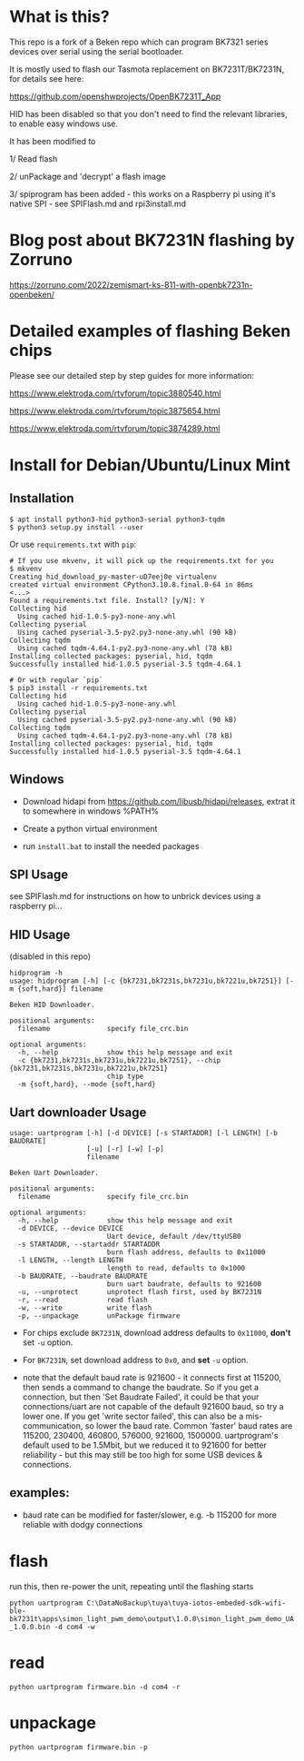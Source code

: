 # What is this?

This repo is a fork of a Beken repo which can program BK7321 series devices over serial using the serial bootloader.

It is mostly used to flash our Tasmota replacement on BK7231T/BK7231N, for details see here:

https://github.com/openshwprojects/OpenBK7231T_App

HID has been disabled so that you don't need to find the relevant libraries, to enable easy windows use.

It has been modified to

1/ Read flash

2/ unPackage and 'decrypt' a flash image

3/ spiprogram has been added - this works on a Raspberry pi using it's native SPI - see SPIFlash.md and rpi3install.md

# Blog post about BK7231N flashing by Zorruno

https://zorruno.com/2022/zemismart-ks-811-with-openbk7231n-openbeken/

# Detailed examples of flashing Beken chips

Please see our detailed step by step guides for more information:

https://www.elektroda.com/rtvforum/topic3880540.html

https://www.elektroda.com/rtvforum/topic3875654.html

https://www.elektroda.com/rtvforum/topic3874289.html

# Install for Debian/Ubuntu/Linux Mint

## Installation

```shell
$ apt install python3-hid python3-serial python3-tqdm
$ python3 setup.py install --user
```

Or use `requirements.txt` with `pip`:

```shell
# If you use mkvenv, it will pick up the requirements.txt for you
$ mkvenv
Creating hid_download_py-master-uD7eej0e virtualenv
created virtual environment CPython3.10.8.final.0-64 in 86ms
<...>
Found a requirements.txt file. Install? [y/N]: Y
Collecting hid
  Using cached hid-1.0.5-py3-none-any.whl
Collecting pyserial
  Using cached pyserial-3.5-py2.py3-none-any.whl (90 kB)
Collecting tqdm
  Using cached tqdm-4.64.1-py2.py3-none-any.whl (78 kB)
Installing collected packages: pyserial, hid, tqdm
Successfully installed hid-1.0.5 pyserial-3.5 tqdm-4.64.1

# Or with regular `pip`
$ pip3 install -r requirements.txt
Collecting hid
  Using cached hid-1.0.5-py3-none-any.whl
Collecting pyserial
  Using cached pyserial-3.5-py2.py3-none-any.whl (90 kB)
Collecting tqdm
  Using cached tqdm-4.64.1-py2.py3-none-any.whl (78 kB)
Installing collected packages: pyserial, hid, tqdm
Successfully installed hid-1.0.5 pyserial-3.5 tqdm-4.64.1
```

## Windows

* Download hidapi from https://github.com/libusb/hidapi/releases, extrat it to somewhere in windows %PATH%
* Create a python virtual environment

* run `install.bat` to install the needed packages


## SPI Usage

see SPIFlash.md for instructions on how to unbrick devices using a raspberry pi...


## HID Usage

(disabled in this repo)

```
hidprogram -h
usage: hidprogram [-h] [-c {bk7231,bk7231s,bk7231u,bk7221u,bk7251}] [-m {soft,hard}] filename

Beken HID Downloader.

positional arguments:
  filename              specify file_crc.bin

optional arguments:
  -h, --help            show this help message and exit
  -c {bk7231,bk7231s,bk7231u,bk7221u,bk7251}, --chip {bk7231,bk7231s,bk7231u,bk7221u,bk7251}
                        chip type
  -m {soft,hard}, --mode {soft,hard}
```



## Uart downloader Usage

```
usage: uartprogram [-h] [-d DEVICE] [-s STARTADDR] [-l LENGTH] [-b BAUDRATE]
                   [-u] [-r] [-w] [-p]
                   filename

Beken Uart Downloader.

positional arguments:
  filename              specify file_crc.bin

optional arguments:
  -h, --help            show this help message and exit
  -d DEVICE, --device DEVICE
                        Uart device, default /dev/ttyUSB0
  -s STARTADDR, --startaddr STARTADDR
                        burn flash address, defaults to 0x11000
  -l LENGTH, --length LENGTH
                        length to read, defaults to 0x1000
  -b BAUDRATE, --baudrate BAUDRATE
                        burn uart baudrate, defaults to 921600
  -u, --unprotect       unprotect flash first, used by BK7231N
  -r, --read            read flash
  -w, --write           write flash
  -p, --unpackage       unPackage firmware
```

* For chips exclude `BK7231N`, download address defaults to `0x11000`, **don't** set `-u` option.

* For `BK7231N`, set download address to `0x0`, and **set** `-u` option.

* note that the default baud rate is 921600 - it connects first at 115200, then sends a command to change the baudrate.  So if you get a connection, but then 'Set Baudrate Failed', it could be that your connections/uart are not capable of the default 921600 baud, so try a lower one.  If you get 'write sector failed', this can also be a mis-communication, so lower the baud rate.  Common 'faster' baud rates are 115200, 230400, 460800, 576000, 921600, 1500000.  uartprogram's default used to be 1.5Mbit, but we reduced it to 921600 for better reliability - but this may still be too high for some USB devices & connections.

## examples:

* baud rate can be modified for faster/slower, e.g. -b 115200 for more reliable with dodgy connections

# flash

run this, then re-power the unit, repeating until the flashing starts

`python uartprogram C:\DataNoBackup\tuya\tuya-iotos-embeded-sdk-wifi-ble-bk7231t\apps\simon_light_pwm_demo\output\1.0.0\simon_light_pwm_demo_UA_1.0.0.bin -d com4 -w`

# read

`python uartprogram firmware.bin -d com4 -r`

# unpackage

`python uartprogram firmware.bin -p`


